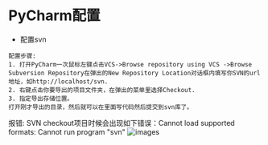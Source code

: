 # PyCharm配置
- 配置svn
```
配置步骤:
1. 打开PyCharm一次鼠标左键点击VCS->Browse repository using VCS ->Browse Subversion Repository在弹出的New Repository Location对话框内填写你SVN的url地址，如http://localhost/svn.
2. 右键点击你要导出的项目文件夹，在弹出的菜单里选择Checkout.
3. 指定导出存储位置。
打开刚才导出的目录，然后就可以在里面写代码然后提交到svn库了。
```
报错: SVN checkout项目时候会出现如下错误：Cannot load supported formats: Cannot run program "svn"
![images](https://github.com/mds1455975151/tools/blob/master/editor/images/01.png)
